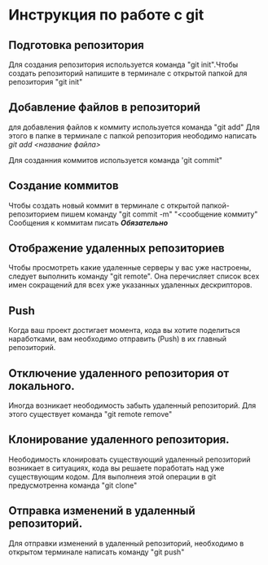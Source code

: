 # Инструкция по работе с git
## Подготовка репозитория
Для создания репозитория используется команда "git init".Чтобы создать репозиторий напишите в терминале с открытой папкой для репозитория "git init"

## Добавление файлов в репозиторий
для добавления файлов к коммиту используется команда "git add"
Для этого в папке в терминале  с папкой репозитория неободимо написать *git add <название файла>*

Для созданния коммитов используется команда 'git commit"

## Создание коммитов

Чтобы создать новый коммит в терминале с открытой папкой- репозиторием пишем команду "git commit -m" "<сообщение коммиту" Cообщения к коммитам писать ***Обязательно***

## Отображение удаленных репозиториев

Чтобы просмотреть какие удаленные серверы у вас уже настроены, следует выполнить команду "git remote".
Она перечисляет список всех имен сокращений для всех уже указанных удаленных дескрипторов.

## Push

Когда ваш проект достигает момента, кода вы хотите поделиться наработками, вам необходимо отправить (Push) в их главный репозиторий.


## Отключение удаленного репозитория от локального.

Иногда возникает неободимость забыть удаленный репозиторий.
Для этого существует команда "git remote remove"


## Клонирование удаленного репозитория.

Неободимость клонировать существующий удаленный репозиторий возникает в ситуациях, кода вы решаете поработать над уже существующим кодом.
Для выполнеия этой операции в git предусмотренна команда "git clone"

## Отправка изменений в удаленный репозиторий.

Для отправки изменений в удаленный репозиторий, необходимо в открытом терминале написать команду "git push"
